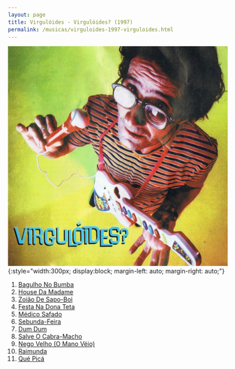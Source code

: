 ```yaml
---
layout: page
title: Virgulóides - Virgulóides? (1997)
permalink: /musicas/virguloides-1997-virguloides.html
---
```


![Virgulóides - Virgulóides? (1997)](/musicas/capas/virguloides-1997-virguloides.jpg){:style="width:300px; display:block; margin-left: auto; margin-right: auto;"}

<audio preload></audio>

<ol><li><a href="#" data-src="http://srv.victor3d.com.br/virguloides-1997-virguloides/01.mp3">Bagulho No Bumba</a></li>
<li><a href="#" data-src="http://srv.victor3d.com.br/virguloides-1997-virguloides/02.mp3">House Da Madame</a></li>
<li><a href="#" data-src="http://srv.victor3d.com.br/virguloides-1997-virguloides/03.mp3">Zoião De Sapo-Boi</a></li>
<li><a href="#" data-src="http://srv.victor3d.com.br/virguloides-1997-virguloides/04.mp3">Festa Na Dona Teta</a></li>
<li><a href="#" data-src="http://srv.victor3d.com.br/virguloides-1997-virguloides/05.mp3">Médico Safado</a></li>
<li><a href="#" data-src="http://srv.victor3d.com.br/virguloides-1997-virguloides/06.mp3">Sebunda-Feira</a></li>
<li><a href="#" data-src="http://srv.victor3d.com.br/virguloides-1997-virguloides/07.mp3">Dum Dum</a></li>
<li><a href="#" data-src="http://srv.victor3d.com.br/virguloides-1997-virguloides/08.mp3">Salve O Cabra-Macho</a></li>
<li><a href="#" data-src="http://srv.victor3d.com.br/virguloides-1997-virguloides/09.mp3">Nego Velho (O Mano Véio)</a></li>
<li><a href="#" data-src="http://srv.victor3d.com.br/virguloides-1997-virguloides/10.mp3">Raimunda</a></li>
<li><a href="#" data-src="http://srv.victor3d.com.br/virguloides-1997-virguloides/11.mp3">Qué Picá</a></li></ol>
